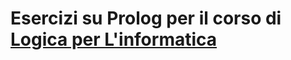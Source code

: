 # Esercizi su Prolog per il corso di [Logica per L'informatica](http://cialdea.dia.uniroma3.it/teaching/logica/)
